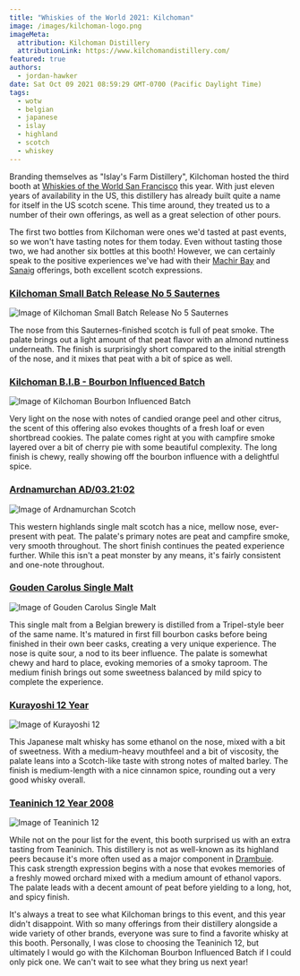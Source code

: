 ```yaml
---
title: "Whiskies of the World 2021: Kilchoman"
image: /images/kilchoman-logo.png
imageMeta:
  attribution: Kilchoman Distillery
  attributionLink: https://www.kilchomandistillery.com/
featured: true
authors:
  - jordan-hawker
date: Sat Oct 09 2021 08:59:29 GMT-0700 (Pacific Daylight Time)
tags:
  - wotw
  - belgian
  - japanese
  - islay
  - highland
  - scotch
  - whiskey
---
```


Branding themselves as "Islay's Farm Distillery", Kilchoman hosted the third 
booth at [Whiskies of the World San Francisco](/whiskies-of-the-world-2021) 
this year. With just eleven years of availability in the US, this distillery 
has already built quite a name for itself in the US scotch scene. This time 
around, they treated us to a number of their own offerings, as well as a 
great selection of other pours.

The first two bottles from Kilchoman were ones we'd tasted at past events, 
so we won't have tasting notes for them today. Even without tasting those two,
we had another six bottles at this booth! However, we can certainly speak to 
the positive experiences we've had with their 
<a href="https://bit.ly/hdmachirbaykl" target="blank">Machir Bay</a> and 
<a href="https://bit.ly/hdsanaigkl" target="blank">Sanaig</a> offerings, 
both excellent scotch expressions. 

### <a href="https://bit.ly/hdkilchomansb5kl" target="blank">Kilchoman Small Batch Release No 5 Sauternes</a>

![Image of Kilchoman Small Batch Release No 5 Sauternes](/images/wotw-2021-kilchoman-sauternes5.jpg)

The nose from this Sauternes-finished scotch is full of peat smoke. The palate brings out 
a light amount of that peat flavor with an almond nuttiness underneath. The finish 
is surprisingly short compared to the initial strength of the nose, and it mixes that peat 
with a bit of spice as well.

### <a href="https://bit.ly/hdkilchomanbibkl" target="blank">Kilchoman B.I.B - Bourbon Influenced Batch</a>

![Image of Kilchoman Bourbon Influenced Batch](/images/wotw-2021-kilchoman-bib.jpg)

Very light on the nose with notes of candied orange peel and other citrus, the scent 
of this offering also evokes thoughts of a fresh loaf or even shortbread cookies. 
The palate comes right at you with campfire smoke layered over a bit of cherry pie 
with some beautiful complexity. The long finish is chewy, really showing off the bourbon 
influence with a delightful spice.

### <a href="https://bit.ly/hdardnamurchan02kl" target="blank">Ardnamurchan AD/03.21:02</a>

![Image of Ardnamurchan Scotch](/images/wotw-2021-ardnamurchan.jpg)

This western highlands single malt scotch has a nice, mellow nose, ever-present with peat. 
The palate's primary notes are peat and campfire smoke, very smooth throughout. The short 
finish continues the peated experience further. While this isn't a peat monster by any means, 
it's fairly consistent and one-note throughout.

### <a href="https://bit.ly/hdgoudencarolustws" target="blank">Gouden Carolus Single Malt</a>

![Image of Gouden Carolus Single Malt](/images/wotw-2021-gouden-carolus.jpg)

This single malt from a Belgian brewery is distilled from a Tripel-style beer of the same name. 
It's matured in first fill bourbon casks before being finished in their own beer casks, creating 
a very unique experience. The nose is quite sour, a nod to its beer influence. The palate is 
somewhat chewy and hard to place, evoking memories of a smoky taproom. The medium finish brings 
out some sweetness balanced by mild spicy to complete the experience.

### <a href="https://bit.ly/hdkurayoshi12tw" target="blank">Kurayoshi 12 Year</a>

![Image of Kurayoshi 12](/images/wotw-2021-kurayoshi-12.jpg)

This Japanese malt whisky has some ethanol on the nose, mixed with a bit of sweetness. With a 
medium-heavy mouthfeel and a bit of viscosity, the palate leans into a Scotch-like taste with 
strong notes of malted barley. The finish is medium-length with a nice cinnamon spice, rounding 
out a very good whisky overall.

### <a href="https://bit.ly/hdteaninich12kl" target="blank">Teaninich 12 Year 2008</a>

![Image of Teaninich 12](/images/wotw-2021-teaninich-12.jpg)

While not on the pour list for the event, this booth surprised us with an extra tasting from Teaninich. 
This distillery is not as well-known as its highland peers because it's more often used as a major 
component in <a href="https://bit.ly/hddrambuietw" target="blank">Drambuie</a>. This cask strength 
expression begins with a nose that evokes memories of a freshly mowed orchard mixed with a medium 
amount of ethanol vapors. The palate leads with a decent amount of peat before yielding to a long, 
hot, and spicy finish.

It's always a treat to see what Kilchoman brings to this event, and this year didn't disappoint. 
With so many offerings from their distillery alongside a wide variety of other brands, everyone was 
sure to find a favorite whisky at this booth. Personally, I was close to choosing the Teaninich 12, 
but ultimately I would go with the Kilchoman Bourbon Influenced Batch if I could only pick one. 
We can't wait to see what they bring us next year!
